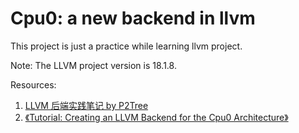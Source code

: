 # Cpu0: a new backend in llvm 
This project is just a practice while learning llvm project.

Note: The LLVM project version is 18.1.8.

Resources:
1. [LLVM 后端实践笔记 by P2Tree](https://zhuanlan.zhihu.com/p/351848328)
2. [《Tutorial: Creating an LLVM Backend for the Cpu0 Architecture》](https://jonathan2251.github.io/lbd/about.html)